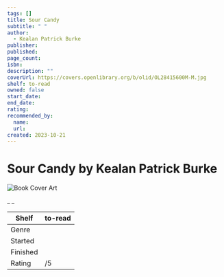 ```yaml
---
tags: []
title: Sour Candy
subtitle: " "
author:
  - Kealan Patrick Burke
publisher:
published:
page_count:
isbn:
description: ""
coverUrl: https://covers.openlibrary.org/b/olid/OL28415600M-M.jpg
shelf: to-read
owned: false
start_date:
end_date:
rating:
recommended_by:
  name:
  url:
created: 2023-10-21
---
```


# Sour Candy by Kealan Patrick Burke

![Book Cover Art](https://covers.openlibrary.org/b/olid/OL28415600M-M.jpg)

_ _

| Shelf | to-read |
| --- | --- |
| Genre |  |
| Started |  |
| Finished |  |
| Rating | /5 |

